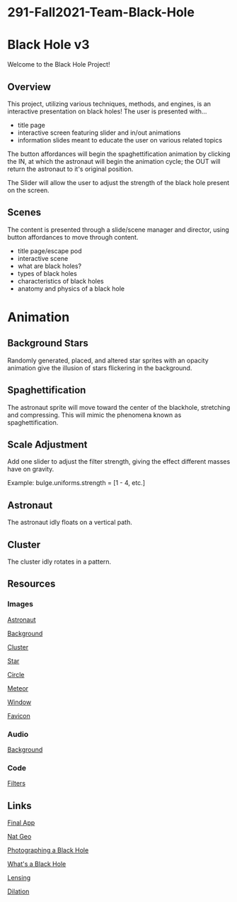# 291-Fall2021-Team-Black-Hole
# Black Hole v3
Welcome to the Black Hole Project!

## Overview
This project, utilizing various techniques, methods, and engines, is an interactive presentation on black holes!
The user is presented with...
- title page
- interactive screen featuring slider and in/out animations
- information slides meant to educate the user on various related topics

The button affordances will begin the spaghettification animation by clicking the IN, at which the astronaut will begin the animation cycle; the OUT will return the astronaut to it's original position. 

The Slider will allow the user to adjust the strength of the black hole present on the screen. 

## Scenes
The content is presented through a slide/scene manager and director, using button affordances to move through content.
- title page/escape pod
- interactive scene
- what are black holes?
- types of black holes
- characteristics of black holes
- anatomy and physics of a black hole

# Animation

## Background Stars
Randomly generated, placed, and altered star sprites with an opacity animation give the illusion of stars flickering in the background.

## Spaghettification
The astronaut sprite will move toward the center of the blackhole, stretching and compressing. This will mimic the phenomena known as spaghettification.

## Scale Adjustment
Add one slider to adjust the filter strength, giving the effect different masses have on gravity.

Example: bulge.uniforms.strength = [1 - 4, etc.]

## Astronaut
The astronaut idly floats on a vertical path.

## Cluster
The cluster idly rotates in a pattern.

## Resources
### Images
[Astronaut](https://pngimg.com/uploads/astronaut/astronaut_PNG66.png)

[Background](https://unsplash.com/photos/uhjiu8FjnsQ)

[Cluster](https://giphy.com/stickers/galaxy-space-gif-j5QUSpXVuwtr2)

[Star](https://www.freeiconspng.com/downloadimg/634)

[Circle](https://pngtree.com/element/down?id=NDcwNDQwMQ==&type=1&time=1638728950&token=NWUxNDc4ZjY2MDRiYTU0NWMzZjQ1MmU2ZWYwODVkOTA=&t=0)

[Meteor](https://www.pngplay.com/image/69268)

[Window](https://gymrocket.com/gym-rocket/rocket-window/)

[Favicon](https://www.transparentpng.com/download/black-hole-_247.html)

### Audio
[Background](https://www.zapsplat.com/music/deep-space-outer-space-ambience-rotating-planet-close-by-1/)

### Code
[Filters](https://www.npmjs.com/package/pixi-filters)

## Links
[Final App](https://blackhole-proto.netlify.app)

[Nat Geo](https://www.nationalgeographic.com/science/article/black-holes)

[Photographing a Black Hole](https://www.nasa.gov/image-feature/photographing-a-black-hole)

[What's a Black Hole](https://www.nasa.gov/vision/universe/starsgalaxies/black_hole_description.html)

[Lensing](https://www.black-holes.org/the-science-numerical-relativity/numerical-relativity/gravitational-lensing)

[Dilation](https://www.wtamu.edu/~cbaird/sq/2013/06/24/does-time-go-faster-at-the-top-of-a-building-compared-to-the-bottom/)

